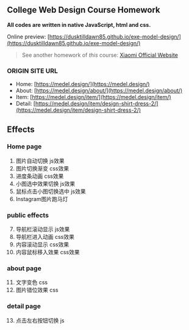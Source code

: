 
## College Web Design Course Homework

**All codes are written in native JavaScript, html and css.**

Online preview: [https://dusktilldawn85.github.io/exe-model-design/](https://dusktilldawn85.github.io/exe-model-design/)

> See another homework of *this* course: [Xiaomi Official Website](https://dusktilldawn85.github.io/exe-xiaomi/)


### ORIGIN SITE URL
- Home: [https://medel.design/](https://medel.design/)
- About: [https://medel.design/about/](https://medel.design/about/)
- Item: [https://medel.design/item/](https://medel.design/item/)
- Detail: [https://medel.design/item/design-shirt-dress-2/](https://medel.design/item/design-shirt-dress-2/)

## Effects

### Home page
1. 图片自动切换 js效果
2. 图片切换渐变 css效果
3. 进度条动画 css效果
4. 小图选中效果切换 js效果
5. 鼠标点击小图切换选中 js效果
6. Instagram图片跑马灯
### public effects
7. 导航栏滚动显示 js效果
8. 导航栏进入动画 css效果
9. 内容滚动显示 css效果
10. 内容鼠标移入效果 css效果
### about page
11. 文字变色 css
12. 图片错位效果 css
### detail page
13. 点击左右按钮切换 js
